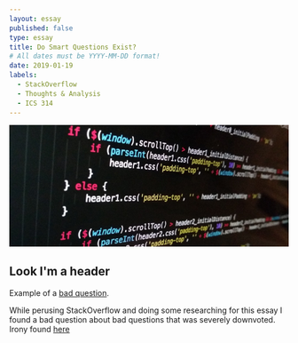 ```yaml
---
layout: essay
published: false
type: essay
title: Do Smart Questions Exist?
# All dates must be YYYY-MM-DD format!
date: 2019-01-19
labels:
  - StackOverflow
  - Thoughts & Analysis
  - ICS 314
---
```


<img class="ui huge centered rounded image" src="../images/javascript.jpg">

## Look I'm a header

Example of a [bad question](https://stackoverflow.com/questions/20574925/c-file-homework).

While perusing StackOverflow and doing some researching for this essay I found a bad question about bad questions that was severely downvoted. 
Irony found [here](https://meta.stackexchange.com/questions/225739/stack-overflow-has-gotten-mean)
